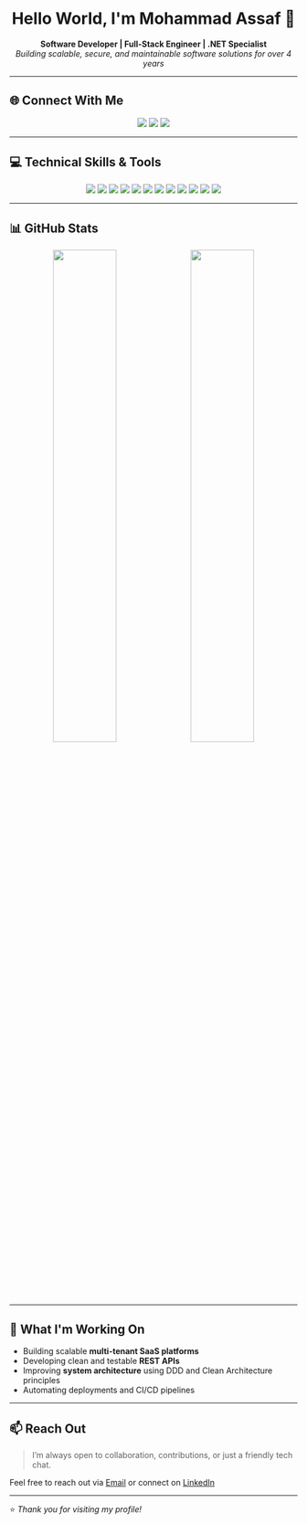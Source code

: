 <h1 align="center">Hello World, I'm Mohammad Assaf 👋</h1>

<p align="center">
  <b>Software Developer | Full-Stack Engineer | .NET Specialist</b><br>
  <i>Building scalable, secure, and maintainable software solutions for over 4 years</i>
</p>

---

## 🌐 Connect With Me

<p align="center">
  <a href="mailto:your.email@example.com"><img src="https://img.shields.io/badge/Gmail-D14836?style=for-the-badge&logo=gmail&logoColor=white"/></a>
  <a href="https://www.linkedin.com/in/yourprofile" target="_blank"><img src="https://img.shields.io/badge/LinkedIn-0077B5?style=for-the-badge&logo=linkedin&logoColor=white"/></a>
  <a href="https://yourwebsite.com" target="_blank"><img src="https://img.shields.io/badge/Portfolio-24292e?style=for-the-badge&logo=github&logoColor=white"/></a>
</p>

---

## 💻 Technical Skills & Tools

<p align="center">
  <img src="https://img.shields.io/badge/C%23-239120?style=for-the-badge&logo=c-sharp&logoColor=white"/>
  <img src="https://img.shields.io/badge/.NET-512BD4?style=for-the-badge&logo=dotnet&logoColor=white"/>
  <img src="https://img.shields.io/badge/ASP.NET Core-5C2D91?style=for-the-badge&logo=dotnet&logoColor=white"/>
  <img src="https://img.shields.io/badge/SQL Server-CC2927?style=for-the-badge&logo=microsoftsqlserver&logoColor=white"/>
  <img src="https://img.shields.io/badge/JavaScript-F7DF1E?style=for-the-badge&logo=javascript&logoColor=black"/>
  <img src="https://img.shields.io/badge/HTML5-E34F26?style=for-the-badge&logo=html5&logoColor=white"/>
  <img src="https://img.shields.io/badge/CSS3-1572B6?style=for-the-badge&logo=css3&logoColor=white"/>
  <img src="https://img.shields.io/badge/jQuery-0769AD?style=for-the-badge&logo=jquery&logoColor=white"/>
  <img src="https://img.shields.io/badge/Bootstrap-7952B3?style=for-the-badge&logo=bootstrap&logoColor=white"/>
  <img src="https://img.shields.io/badge/Docker-2496ED?style=for-the-badge&logo=docker&logoColor=white"/>
  <img src="https://img.shields.io/badge/Git-F05032?style=for-the-badge&logo=git&logoColor=white"/>
  <img src="https://img.shields.io/badge/Visual Studio-5C2D91?style=for-the-badge&logo=visualstudio&logoColor=white"/>
</p>

---

## 📊 GitHub Stats

<p align="center">
  <img src="https://github-readme-stats.vercel.app/api?username=mohammedassaf97&show_icons=true&theme=radical&hide_border=true" width="47%"/>
  <img src="https://github-readme-stats.vercel.app/api/top-langs/?username=mohammedassaf97&layout=compact&theme=radical&hide_border=true" width="47%"/>
</p>

---

## 🚀 What I'm Working On

- Building scalable **multi-tenant SaaS platforms**
- Developing clean and testable **REST APIs**
- Improving **system architecture** using DDD and Clean Architecture principles
- Automating deployments and CI/CD pipelines

---

## 📫 Reach Out

> I’m always open to collaboration, contributions, or just a friendly tech chat.

Feel free to reach out via [Email](mailto:your.email@example.com) or connect on [LinkedIn](https://linkedin.com/in/yourprofile)

---

⭐ *Thank you for visiting my profile!*
